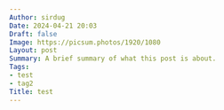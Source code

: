 ```yaml
---
Author: sirdug
Date: 2024-04-21 20:03
Draft: false
Image: https://picsum.photos/1920/1080
Layout: post
Summary: A brief summary of what this post is about.
Tags:
- test
- tag2
Title: test
---
```

